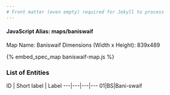 ```yaml
---
# Front matter (even empty) required for Jekyll to process
---
```


#### JavaScript Alias: maps/baniswaif

Map Name: Baniswaif
Dimensions (Width x Height): 839x489



{% embed_spec_map baniswaif-map.js %}

### List of Entities

ID | Short label | Label
---|---|---|---
01|BS|Bani-swaif


